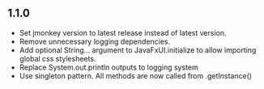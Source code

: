 1.1.0
---
* Set jmonkey version to latest release instead of latest version.
* Remove unnecessary logging dependencies.
* Add optional String... argument to JavaFxUI.initialize to allow importing global css stylesheets.
* Replace System.out.println outputs to logging system
* Use singleton pattern. All methods are now called from .getInstance()
